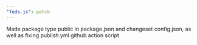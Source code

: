 ```yaml
---
"feds.js": patch
---
```


Made package type public in package.json and changeset config.json, as well as fixing publish.yml github action script
